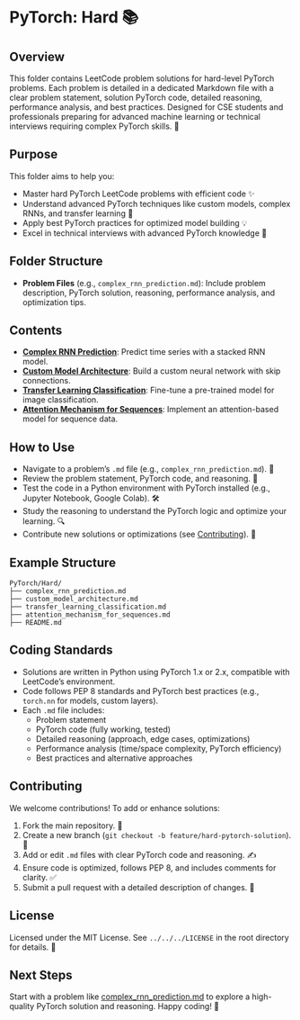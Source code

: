 # PyTorch: Hard 📚

## Overview
This folder contains LeetCode problem solutions for hard-level PyTorch problems. Each problem is detailed in a dedicated Markdown file with a clear problem statement, solution PyTorch code, detailed reasoning, performance analysis, and best practices. Designed for CSE students and professionals preparing for advanced machine learning or technical interviews requiring complex PyTorch skills. 🚀

## Purpose
This folder aims to help you:
- Master hard PyTorch LeetCode problems with efficient code ✨
- Understand advanced PyTorch techniques like custom models, complex RNNs, and transfer learning 🧠
- Apply best PyTorch practices for optimized model building 💡
- Excel in technical interviews with advanced PyTorch knowledge 🎯

## Folder Structure
- **Problem Files** (e.g., `complex_rnn_prediction.md`): Include problem description, PyTorch solution, reasoning, performance analysis, and optimization tips.

## Contents
- **[Complex RNN Prediction](./complex_rnn_prediction.md)**: Predict time series with a stacked RNN model.
- **[Custom Model Architecture](./custom_model_architecture.md)**: Build a custom neural network with skip connections.
- **[Transfer Learning Classification](./transfer_learning_classification.md)**: Fine-tune a pre-trained model for image classification.
- **[Attention Mechanism for Sequences](./attention_mechanism_for_sequences.md)**: Implement an attention-based model for sequence data.

## How to Use
- Navigate to a problem’s `.md` file (e.g., `complex_rnn_prediction.md`). 📂
- Review the problem statement, PyTorch code, and reasoning. 📝
- Test the code in a Python environment with PyTorch installed (e.g., Jupyter Notebook, Google Colab). 🛠️
- Study the reasoning to understand the PyTorch logic and optimize your learning. 🔍
- Contribute new solutions or optimizations (see [Contributing](#contributing)). 🤗

## Example Structure
```
PyTorch/Hard/
├── complex_rnn_prediction.md
├── custom_model_architecture.md
├── transfer_learning_classification.md
├── attention_mechanism_for_sequences.md
├── README.md
```

## Coding Standards
- Solutions are written in Python using PyTorch 1.x or 2.x, compatible with LeetCode’s environment.
- Code follows PEP 8 standards and PyTorch best practices (e.g., `torch.nn` for models, custom layers).
- Each `.md` file includes:
  - Problem statement
  - PyTorch code (fully working, tested)
  - Detailed reasoning (approach, edge cases, optimizations)
  - Performance analysis (time/space complexity, PyTorch efficiency)
  - Best practices and alternative approaches

## Contributing
We welcome contributions! To add or enhance solutions:
1. Fork the main repository. 🍴
2. Create a new branch (`git checkout -b feature/hard-pytorch-solution`). 🌿
3. Add or edit `.md` files with clear PyTorch code and reasoning. ✍️
4. Ensure code is optimized, follows PEP 8, and includes comments for clarity. ✅
5. Submit a pull request with a detailed description of changes. 🚀

## License
Licensed under the MIT License. See `../../../LICENSE` in the root directory for details. 📜

## Next Steps
Start with a problem like [complex_rnn_prediction.md](./complex_rnn_prediction.md) to explore a high-quality PyTorch solution and reasoning. Happy coding! 🌟